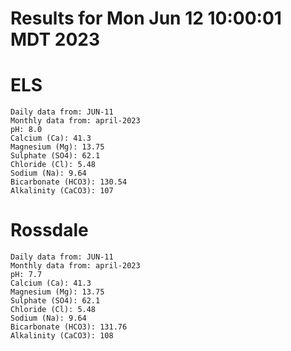 # Results for Mon Jun 12 10:00:01 MDT 2023
# ELS
```
Daily data from: JUN-11
Monthly data from: april-2023
pH: 8.0
Calcium (Ca): 41.3
Magnesium (Mg): 13.75
Sulphate (SO4): 62.1
Chloride (Cl): 5.48
Sodium (Na): 9.64
Bicarbonate (HCO3): 130.54
Alkalinity (CaCO3): 107
```
# Rossdale
```
Daily data from: JUN-11
Monthly data from: april-2023
pH: 7.7
Calcium (Ca): 41.3
Magnesium (Mg): 13.75
Sulphate (SO4): 62.1
Chloride (Cl): 5.48
Sodium (Na): 9.64
Bicarbonate (HCO3): 131.76
Alkalinity (CaCO3): 108
```
